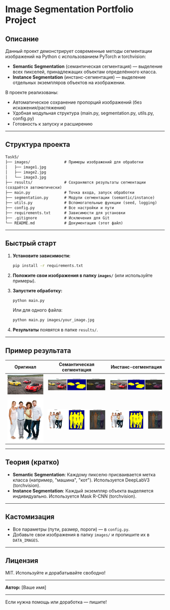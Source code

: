 # Image Segmentation Portfolio Project

## Описание

Данный проект демонстрирует современные методы сегментации изображений на Python с использованием PyTorch и torchvision:
- **Semantic Segmentation** (семантическая сегментация) — выделение всех пикселей, принадлежащих объектам определённого класса.
- **Instance Segmentation** (инстанс-сегментация) — выделение отдельных экземпляров объектов на изображении.

В проекте реализованы:
- Автоматическое сохранение пропорций изображений (без искажения/растяжения)
- Удобная модульная структура (main.py, segmentation.py, utils.py, config.py)
- Готовность к запуску и расширению

---

## Структура проекта

```
Task5/
├── images/               # Примеры изображений для обработки
│   ├── image1.jpg
│   ├── image2.jpg
│   └── image3.jpg
├── results/              # Сохраняются результаты сегментации (создаётся автоматически)
├── main.py               # Точка входа, запуск обработки
├── segmentation.py       # Модули сегментации (semantic/instance)
├── utils.py              # Вспомогательные функции (seed, logging)
├── config.py             # Все настройки и пути
├── requirements.txt      # Зависимости для установки
├── .gitignore            # Исключения для Git
└── README.md             # Документация (этот файл)
```

---

## Быстрый старт

1. **Установите зависимости:**
   ```bash
   pip install -r requirements.txt
   ```

2. **Положите свои изображения в папку `images/`** (или используйте примеры).

3. **Запустите обработку:**
   ```bash
   python main.py
   ```
   
   Или для одного файла:
   ```bash
   python main.py images/your_image.jpg
   ```

4. **Результаты** появятся в папке `results/`.

---

## Пример результата

| Оригинал | Семантическая сегментация | Инстанс-сегментация |
|----------|---------------------------|---------------------|
| ![orig1](images/image1.jpg) | ![sem1](results/image1_results.png) | ![inst1](results/image1_results.png) |
| ![orig2](images/image2.jpg) | ![sem2](results/image2_results.png) | ![inst2](results/image2_results.png) |

---

## Теория (кратко)
- **Semantic Segmentation**: Каждому пикселю присваивается метка класса (например, "машина", "кот"). Используется DeepLabV3 (torchvision).
- **Instance Segmentation**: Каждый экземпляр объекта выделяется индивидуально. Используется Mask R-CNN (torchvision).

---

## Кастомизация
- Все параметры (пути, размер, пороги) — в `config.py`.
- Добавьте свои изображения в папку `images/` и пропишите их в `DATA_IMAGES`.

---

## Лицензия
MIT. Используйте и дорабатывайте свободно!

---

**Автор:** [Ваше имя]

---

Если нужна помощь или доработка — пишите!
